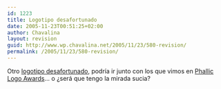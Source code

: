```yaml
---
id: 1223
title: Logotipo desafortunado
date: 2005-11-23T00:51:25+02:00
author: Chavalina
layout: revision
guid: http://www.wp.chavalina.net/2005/11/23/580-revision/
permalink: /2005/11/23/580-revision/
---
```

Otro <a href="http://www.microsiervos.com/archivo/diseno/test-de-agudeza-visual.html" target="_blank">logotipo desafortunado</a>, podr&iacute;a ir junto con los que vimos en <a href="http://www.chavalina.net/comentar.php?idpost=472" target="_blank">Phallic Logo Awards</a>&#8230; o &iquest;ser&aacute; que tengo la mirada sucia?
